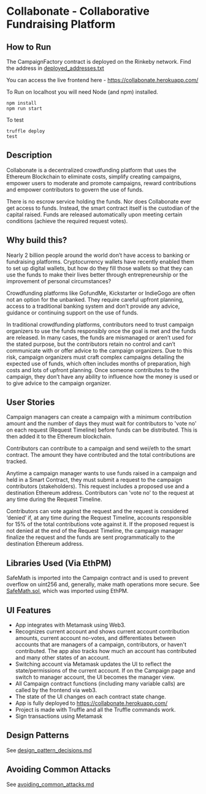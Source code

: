 # Collabonate - Collaborative Fundraising Platform

## How to Run

The CampaignFactory contract is deployed on the Rinkeby network. Find the address in
[deployed_addresses.txt](deployed_addresses.txt)

You can access the live frontend here - https://collabonate.herokuapp.com/

To Run on localhost you will need Node (and npm) installed.

```
npm install
npm run start
```

To test

```
truffle deploy
test
```

## Description

Collabonate is a decentralized crowdfunding platform that uses the Ethereum Blockchain to eliminate costs, simplify creating campaigns, empower users to moderate and promote campaigns, reward contributions and empower contributors to govern the use of funds.

There is no escrow service holding the funds. Nor does Collabonate ever get access to funds. Instead, the smart contract itself is the custodian of the capital raised. Funds are released automatically upon meeting certain conditions (achieve the required request votes).

## Why build this?

Nearly 2 billion people around the world don’t have access to banking or fundraising platforms. Cryptocurrency wallets have recently enabled them to set up digital wallets, but how do they fill those wallets so that they can use the funds to make their lives better through entrepreneurship or the improvement of personal circumstances?

Crowdfunding platforms like GofundMe, Kickstarter or IndieGogo are often not an option for the unbanked. They require careful upfront planning, access to a traditional banking system and don’t provide any advice, guidance or continuing support on the use of funds.

In traditional crowdfunding platforms, contributors need to trust campaign organizers to use the funds responsibly once the goal is met and the funds are released. In many cases, the funds are mismanaged or aren’t used for the stated purpose, but the contributors retain no control and can’t communicate with or offer advice to the campaign organizers. Due to this risk, campaign organizers must craft complex campaigns detailing the expected use of funds, which often includes months of preparation, high costs and lots of upfront planning. Once someone contributes to the campaign, they don’t have any ability to influence how the money is used or to give advice to the campaign organizer.

## User Stories

Campaign managers can create a campaign with a minimum contribution amount and the number of days they must wait for contributors to 'vote no' on each request (Request Timeline) before funds can be distributed. This is then added it to the Ethereum blockchain.

Contributors can contribute to a campaign and send wei/eth to the smart contract. The amount they have contributed and the total contributions are tracked.

Anytime a campaign manager wants to use funds raised in a campaign and held in a Smart Contract, they must submit a request to the campaign contributors (stakeholders). This request includes a proposed use and a destination Ethereum address. Contributors can 'vote no' to the request at any time during the Request Timeline.

Contributors can vote against the request and the request is considered ‘denied’ if, at any time during the Request Timeline, accounts responsible for 15% of the total contributions vote against it. If the proposed request is not denied at the end of the Request Timeline, the campaign manager finalize the request and the funds are sent programmatically to the destination Ethereum address.

## Libraries Used (Via EthPM)

SafeMath is imported into the Campaign contract and is used to prevent overflow on uint256 and, generally, make math operations more secure. See [SafeMath.sol](/installed_contracts/zeppelin/contracts/math/SafeMath.sol), which was imported using EthPM.

## UI Features

-   App integrates with Metamask using Web3.
-   Recognizes current account and shows current account contribution amounts, current account no-votes, and differentiates between accounts that are managers of a campaign, contributors, or haven't contributed. The app also tracks how much an account has contributed and many other states of an account.
-   Switching account via Metamask updates the UI to reflect the state/permissions of the current account. If on the Campaign page and switch to manager account, the UI becomes the manager view.
-   All Campaign contract functions (including many variable calls) are called by the frontend via web3.
-   The state of the UI changes on each contract state change.
-   App is fully deployed to https://collabonate.herokuapp.com/
-   Project is made with Truffle and all the Truffle commands work.
-   Sign transactions using Metamask

## Design Patterns

See [design_pattern_decisions.md](/design_pattern_decisions.md)

## Avoiding Common Attacks

See [avoiding_common_attacks.md](/avoiding_common_attacks.md)
